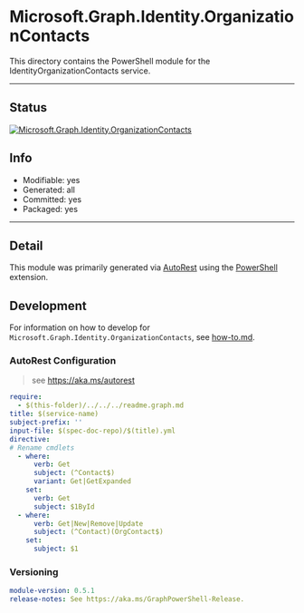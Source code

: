 <!-- region Generated -->
# Microsoft.Graph.Identity.OrganizationContacts
This directory contains the PowerShell module for the IdentityOrganizationContacts service.

---
## Status
[![Microsoft.Graph.Identity.OrganizationContacts](https://img.shields.io/powershellgallery/v/Microsoft.Graph.Identity.OrganizationContacts.svg?style=flat-square&label=Microsoft.Graph.Identity.OrganizationContacts "Microsoft.Graph.Identity.OrganizationContacts")](https://www.powershellgallery.com/packages/Microsoft.Graph.Identity.OrganizationContacts/)

## Info
- Modifiable: yes
- Generated: all
- Committed: yes
- Packaged: yes

---
## Detail
This module was primarily generated via [AutoRest](https://github.com/Azure/autorest) using the [PowerShell](https://github.com/Azure/autorest.powershell) extension.

## Development
For information on how to develop for `Microsoft.Graph.Identity.OrganizationContacts`, see [how-to.md](how-to.md).
<!-- endregion -->

### AutoRest Configuration

> see https://aka.ms/autorest

``` yaml
require:
  - $(this-folder)/../../../readme.graph.md
title: $(service-name)
subject-prefix: ''
input-file: $(spec-doc-repo)/$(title).yml
directive:
# Rename cmdlets
  - where:
      verb: Get
      subject: (^Contact$)
      variant: Get|GetExpanded
    set:
      verb: Get
      subject: $1ById
  - where:
      verb: Get|New|Remove|Update
      subject: (^Contact)(OrgContact$)
    set:
      subject: $1
```
### Versioning

``` yaml
module-version: 0.5.1
release-notes: See https://aka.ms/GraphPowerShell-Release.
```
